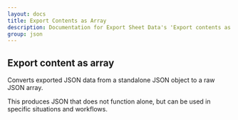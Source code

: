 ```yaml
---
layout: docs
title: Export Contents as Array
description: Documentation for Export Sheet Data's 'Export contents as array' option.
group: json
---
```


Export content as array
-----------------------
Converts exported JSON data from a standalone JSON object to a raw JSON array.

This produces JSON that does not function alone, but can be used in specific situations and workflows.
